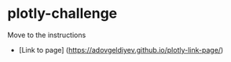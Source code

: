 # plotly-challenge
Move to the instructions
* [Link to page] (https://adovgeldiyev.github.io/plotly-link-page/)
